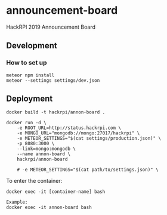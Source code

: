 # announcement-board
HackRPI 2019 Announcement Board


## Development

### How to set up
```
meteor npm install
meteor --settings settings/dev.json
```

## Deployment
```
docker build -t hackrpi/annon-board .

docker run -d \
	-e ROOT_URL=http://status.hackrpi.com \
	-e MONGO_URL="mongodb://mongo:27017/hackrpi" \
	-e METEOR_SETTINGS="$(cat settings/production.json)" \
	-p 8080:3000 \
	--link=mongo:mongodb \
	--name annon-board \
	hackrpi/annon-board
	
	# -e METEOR_SETTINGS="$(cat path/to/settings.json)" \
```

To enter the container:
```
docker exec -it [container-name] bash

Example:
docker exec -it annon-board bash
```